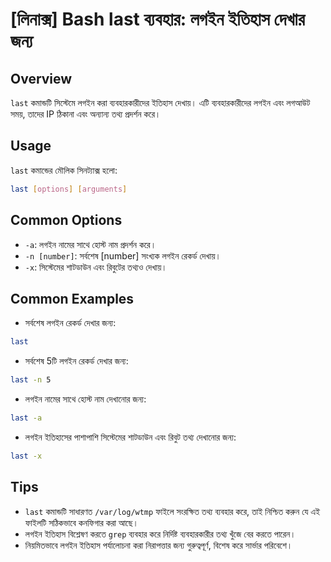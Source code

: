 # [লিনাক্স] Bash last ব্যবহার: লগইন ইতিহাস দেখার জন্য

## Overview
`last` কমান্ডটি সিস্টেমে লগইন করা ব্যবহারকারীদের ইতিহাস দেখায়। এটি ব্যবহারকারীদের লগইন এবং লগআউট সময়, তাদের IP ঠিকানা এবং অন্যান্য তথ্য প্রদর্শন করে।

## Usage
`last` কমান্ডের মৌলিক সিনট্যাক্স হলো:

```bash
last [options] [arguments]
```

## Common Options
- `-a`: লগইন নামের সাথে হোস্ট নাম প্রদর্শন করে।
- `-n [number]`: সর্বশেষ [number] সংখ্যক লগইন রেকর্ড দেখায়।
- `-x`: সিস্টেমের শাটডাউন এবং রিবুটের তথ্যও দেখায়।

## Common Examples
- সর্বশেষ লগইন রেকর্ড দেখার জন্য:

```bash
last
```

- সর্বশেষ 5টি লগইন রেকর্ড দেখার জন্য:

```bash
last -n 5
```

- লগইন নামের সাথে হোস্ট নাম দেখানোর জন্য:

```bash
last -a
```

- লগইন ইতিহাসের পাশাপাশি সিস্টেমের শাটডাউন এবং রিবুট তথ্য দেখানোর জন্য:

```bash
last -x
```

## Tips
- `last` কমান্ডটি সাধারণত `/var/log/wtmp` ফাইলে সংরক্ষিত তথ্য ব্যবহার করে, তাই নিশ্চিত করুন যে এই ফাইলটি সঠিকভাবে কনফিগার করা আছে।
- লগইন ইতিহাস বিশ্লেষণ করতে `grep` ব্যবহার করে নির্দিষ্ট ব্যবহারকারীর তথ্য খুঁজে বের করতে পারেন।
- নিয়মিতভাবে লগইন ইতিহাস পর্যালোচনা করা নিরাপত্তার জন্য গুরুত্বপূর্ণ, বিশেষ করে সার্ভার পরিবেশে।